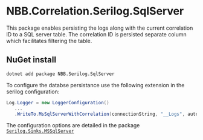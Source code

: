 # NBB.Correlation.Serilog.SqlServer

This package enables persisting the logs along with the current correlation ID to a SQL server table.
The correlation ID is persisted separate column which facilitates filtering the table.

## NuGet install
```
dotnet add package NBB.Serilog.SqlServer
```

To configure the databse persistance use the following extension in  the serilog configuration:

```csharp
Log.Logger = new LoggerConfiguration()
   ...
   .WriteTo.MsSqlServerWithCorrelation(connectionString, "__Logs", autoCreateSqlTable: true, columnOptions: columnOptions)
```

The configuration options are detailed in the package [`Serilog.Sinks.MSSqlServer`](https://github.com/serilog/serilog-sinks-mssqlserver#readme)
